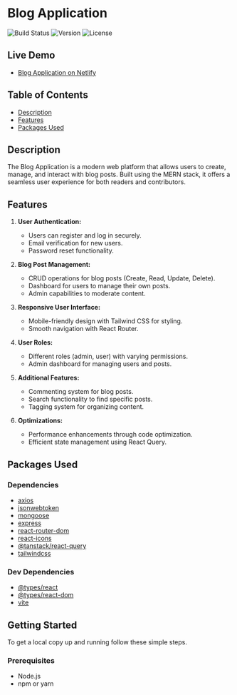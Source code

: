 # Blog Application

![Build Status](https://img.shields.io/badge/build-passing-brightgreen)
![Version](https://img.shields.io/badge/version-1.0.0-blue)
![License](https://img.shields.io/badge/license-MIT-green)

## Live Demo

- [Blog Application on Netlify](https://yourblogapp.netlify.app)

## Table of Contents

- [Description](#description)
- [Features](#features)
- [Packages Used](#packages-used)

## Description

The Blog Application is a modern web platform that allows users to create, manage, and interact with blog posts. Built using the MERN stack, it offers a seamless user experience for both readers and contributors.

## Features

1. **User Authentication:**
   - Users can register and log in securely.
   - Email verification for new users.
   - Password reset functionality.

2. **Blog Post Management:**
   - CRUD operations for blog posts (Create, Read, Update, Delete).
   - Dashboard for users to manage their own posts.
   - Admin capabilities to moderate content.

3. **Responsive User Interface:**
   - Mobile-friendly design with Tailwind CSS for styling.
   - Smooth navigation with React Router.

4. **User Roles:**
   - Different roles (admin, user) with varying permissions.
   - Admin dashboard for managing users and posts.

5. **Additional Features:**
   - Commenting system for blog posts.
   - Search functionality to find specific posts.
   - Tagging system for organizing content.

6. **Optimizations:**
   - Performance enhancements through code optimization.
   - Efficient state management using React Query.

## Packages Used

### Dependencies

- [axios](https://www.npmjs.com/package/axios)
- [jsonwebtoken](https://www.npmjs.com/package/jsonwebtoken)
- [mongoose](https://www.npmjs.com/package/mongoose)
- [express](https://www.npmjs.com/package/express)
- [react-router-dom](https://www.npmjs.com/package/react-router-dom)
- [react-icons](https://www.npmjs.com/package/react-icons)
- [@tanstack/react-query](https://www.npmjs.com/package/@tanstack/react-query)
- [tailwindcss](https://tailwindcss.com/docs/guides/vite)

### Dev Dependencies

- [@types/react](https://www.npmjs.com/package/@types/react)
- [@types/react-dom](https://www.npmjs.com/package/@types/react-dom)
- [vite](https://www.npmjs.com/package/vite)

## Getting Started

To get a local copy up and running follow these simple steps.

### Prerequisites

- Node.js
- npm or yarn